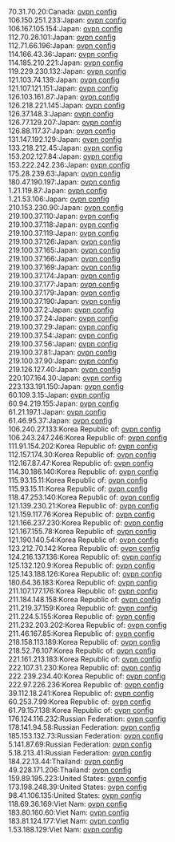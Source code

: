 70.31.70.20:Canada: [ovpn config](vpn/70_31_70_20.ovpn)  
106.150.251.233:Japan: [ovpn config](vpn/106_150_251_233.ovpn)  
106.167.105.154:Japan: [ovpn config](vpn/106_167_105_154.ovpn)  
112.70.26.101:Japan: [ovpn config](vpn/112_70_26_101.ovpn)  
112.71.66.196:Japan: [ovpn config](vpn/112_71_66_196.ovpn)  
114.166.43.36:Japan: [ovpn config](vpn/114_166_43_36.ovpn)  
114.185.210.221:Japan: [ovpn config](vpn/114_185_210_221.ovpn)  
119.229.230.132:Japan: [ovpn config](vpn/119_229_230_132.ovpn)  
121.103.74.139:Japan: [ovpn config](vpn/121_103_74_139.ovpn)  
121.107.121.151:Japan: [ovpn config](vpn/121_107_121_151.ovpn)  
126.103.161.87:Japan: [ovpn config](vpn/126_103_161_87.ovpn)  
126.218.221.145:Japan: [ovpn config](vpn/126_218_221_145.ovpn)  
126.37.148.3:Japan: [ovpn config](vpn/126_37_148_3.ovpn)  
126.77.129.207:Japan: [ovpn config](vpn/126_77_129_207.ovpn)  
126.88.117.37:Japan: [ovpn config](vpn/126_88_117_37.ovpn)  
131.147.192.129:Japan: [ovpn config](vpn/131_147_192_129.ovpn)  
133.218.212.45:Japan: [ovpn config](vpn/133_218_212_45.ovpn)  
153.202.127.84:Japan: [ovpn config](vpn/153_202_127_84.ovpn)  
153.222.242.236:Japan: [ovpn config](vpn/153_222_242_236.ovpn)  
175.28.239.63:Japan: [ovpn config](vpn/175_28_239_63.ovpn)  
180.47.190.197:Japan: [ovpn config](vpn/180_47_190_197.ovpn)  
1.21.119.87:Japan: [ovpn config](vpn/1_21_119_87.ovpn)  
1.21.53.106:Japan: [ovpn config](vpn/1_21_53_106.ovpn)  
210.153.230.90:Japan: [ovpn config](vpn/210_153_230_90.ovpn)  
219.100.37.110:Japan: [ovpn config](vpn/219_100_37_110.ovpn)  
219.100.37.118:Japan: [ovpn config](vpn/219_100_37_118.ovpn)  
219.100.37.119:Japan: [ovpn config](vpn/219_100_37_119.ovpn)  
219.100.37.126:Japan: [ovpn config](vpn/219_100_37_126.ovpn)  
219.100.37.165:Japan: [ovpn config](vpn/219_100_37_165.ovpn)  
219.100.37.166:Japan: [ovpn config](vpn/219_100_37_166.ovpn)  
219.100.37.169:Japan: [ovpn config](vpn/219_100_37_169.ovpn)  
219.100.37.174:Japan: [ovpn config](vpn/219_100_37_174.ovpn)  
219.100.37.177:Japan: [ovpn config](vpn/219_100_37_177.ovpn)  
219.100.37.179:Japan: [ovpn config](vpn/219_100_37_179.ovpn)  
219.100.37.190:Japan: [ovpn config](vpn/219_100_37_190.ovpn)  
219.100.37.2:Japan: [ovpn config](vpn/219_100_37_2.ovpn)  
219.100.37.24:Japan: [ovpn config](vpn/219_100_37_24.ovpn)  
219.100.37.29:Japan: [ovpn config](vpn/219_100_37_29.ovpn)  
219.100.37.54:Japan: [ovpn config](vpn/219_100_37_54.ovpn)  
219.100.37.56:Japan: [ovpn config](vpn/219_100_37_56.ovpn)  
219.100.37.81:Japan: [ovpn config](vpn/219_100_37_81.ovpn)  
219.100.37.90:Japan: [ovpn config](vpn/219_100_37_90.ovpn)  
219.126.127.40:Japan: [ovpn config](vpn/219_126_127_40.ovpn)  
220.107.164.30:Japan: [ovpn config](vpn/220_107_164_30.ovpn)  
223.133.191.150:Japan: [ovpn config](vpn/223_133_191_150.ovpn)  
60.109.3.15:Japan: [ovpn config](vpn/60_109_3_15.ovpn)  
60.94.219.155:Japan: [ovpn config](vpn/60_94_219_155.ovpn)  
61.21.197.1:Japan: [ovpn config](vpn/61_21_197_1.ovpn)  
61.46.95.37:Japan: [ovpn config](vpn/61_46_95_37.ovpn)  
106.240.27.133:Korea Republic of: [ovpn config](vpn/106_240_27_133.ovpn)  
106.243.247.246:Korea Republic of: [ovpn config](vpn/106_243_247_246.ovpn)  
111.91.154.202:Korea Republic of: [ovpn config](vpn/111_91_154_202.ovpn)  
112.157.174.30:Korea Republic of: [ovpn config](vpn/112_157_174_30.ovpn)  
112.167.87.47:Korea Republic of: [ovpn config](vpn/112_167_87_47.ovpn)  
114.30.186.140:Korea Republic of: [ovpn config](vpn/114_30_186_140.ovpn)  
115.93.15.11:Korea Republic of: [ovpn config](vpn/115_93_15_11.ovpn)  
115.93.15.11:Korea Republic of: [ovpn config](vpn/115_93_15_11.ovpn)  
118.47.253.140:Korea Republic of: [ovpn config](vpn/118_47_253_140.ovpn)  
121.139.230.21:Korea Republic of: [ovpn config](vpn/121_139_230_21.ovpn)  
121.159.117.76:Korea Republic of: [ovpn config](vpn/121_159_117_76.ovpn)  
121.166.237.230:Korea Republic of: [ovpn config](vpn/121_166_237_230.ovpn)  
121.167.155.78:Korea Republic of: [ovpn config](vpn/121_167_155_78.ovpn)  
121.190.140.54:Korea Republic of: [ovpn config](vpn/121_190_140_54.ovpn)  
123.212.70.142:Korea Republic of: [ovpn config](vpn/123_212_70_142.ovpn)  
124.216.137.136:Korea Republic of: [ovpn config](vpn/124_216_137_136.ovpn)  
125.132.120.9:Korea Republic of: [ovpn config](vpn/125_132_120_9.ovpn)  
125.143.188.126:Korea Republic of: [ovpn config](vpn/125_143_188_126.ovpn)  
180.64.36.183:Korea Republic of: [ovpn config](vpn/180_64_36_183.ovpn)  
211.107.177.176:Korea Republic of: [ovpn config](vpn/211_107_177_176.ovpn)  
211.184.148.158:Korea Republic of: [ovpn config](vpn/211_184_148_158.ovpn)  
211.219.37.159:Korea Republic of: [ovpn config](vpn/211_219_37_159.ovpn)  
211.224.5.155:Korea Republic of: [ovpn config](vpn/211_224_5_155.ovpn)  
211.232.203.202:Korea Republic of: [ovpn config](vpn/211_232_203_202.ovpn)  
211.46.167.85:Korea Republic of: [ovpn config](vpn/211_46_167_85.ovpn)  
218.158.113.189:Korea Republic of: [ovpn config](vpn/218_158_113_189.ovpn)  
218.52.76.107:Korea Republic of: [ovpn config](vpn/218_52_76_107.ovpn)  
221.161.213.183:Korea Republic of: [ovpn config](vpn/221_161_213_183.ovpn)  
222.107.31.230:Korea Republic of: [ovpn config](vpn/222_107_31_230.ovpn)  
222.239.234.40:Korea Republic of: [ovpn config](vpn/222_239_234_40.ovpn)  
222.97.226.236:Korea Republic of: [ovpn config](vpn/222_97_226_236.ovpn)  
39.112.18.241:Korea Republic of: [ovpn config](vpn/39_112_18_241.ovpn)  
60.253.7.99:Korea Republic of: [ovpn config](vpn/60_253_7_99.ovpn)  
61.79.157.138:Korea Republic of: [ovpn config](vpn/61_79_157_138.ovpn)  
176.124.116.232:Russian Federation: [ovpn config](vpn/176_124_116_232.ovpn)  
178.141.94.58:Russian Federation: [ovpn config](vpn/178_141_94_58.ovpn)  
185.153.132.73:Russian Federation: [ovpn config](vpn/185_153_132_73.ovpn)  
5.141.87.69:Russian Federation: [ovpn config](vpn/5_141_87_69.ovpn)  
5.18.213.41:Russian Federation: [ovpn config](vpn/5_18_213_41.ovpn)  
184.22.13.44:Thailand: [ovpn config](vpn/184_22_13_44.ovpn)  
49.228.171.206:Thailand: [ovpn config](vpn/49_228_171_206.ovpn)  
159.89.195.223:United States: [ovpn config](vpn/159_89_195_223.ovpn)  
173.198.248.39:United States: [ovpn config](vpn/173_198_248_39.ovpn)  
98.41.106.135:United States: [ovpn config](vpn/98_41_106_135.ovpn)  
118.69.36.169:Viet Nam: [ovpn config](vpn/118_69_36_169.ovpn)  
183.80.160.60:Viet Nam: [ovpn config](vpn/183_80_160_60.ovpn)  
183.81.124.177:Viet Nam: [ovpn config](vpn/183_81_124_177.ovpn)  
1.53.188.129:Viet Nam: [ovpn config](vpn/1_53_188_129.ovpn)  
